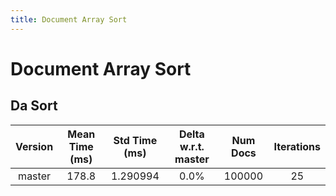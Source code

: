 ```yaml
---
title: Document Array Sort
---
```

# Document Array Sort

## Da Sort

| Version | Mean Time (ms) | Std Time (ms) | Delta w.r.t. master | Num Docs | Iterations |
| :---: | :---: | :---: | :---: | :---: | :---: |
| master | 178.8 | 1.290994 | 0.0% | 100000 | 25 |

